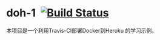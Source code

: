 # doh-1  [![Build Status](https://travis-ci.org/onplus/v2hero.svg?branch=core-3.1)](https://travis-ci.org/warther/doh-1)
本项目是一个利用Travis-CI部署Docker到Heroku 的学习示例。
